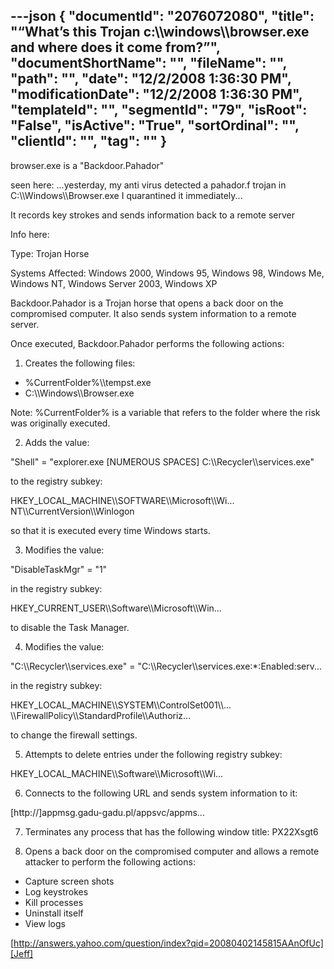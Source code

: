 ---json
{
  "documentId": "2076072080",
  "title": "“What’s this Trojan c:&bsol;&bsol;windows&bsol;&bsol;browser.exe and where does it come from?”",
  "documentShortName": "",
  "fileName": "",
  "path": "",
  "date": "12/2/2008 1:36:30 PM",
  "modificationDate": "12/2/2008 1:36:30 PM",
  "templateId": "",
  "segmentId": "79",
  "isRoot": "False",
  "isActive": "True",
  "sortOrdinal": "",
  "clientId": "",
  "tag": ""
}
---

browser.exe is a &quot;Backdoor.Pahador&quot;

seen here:
...yesterday, my anti virus detected a pahador.f trojan in C:&bsol;&bsol;Windows&bsol;&bsol;Browser.exe I quarantined it immediately...

It records key strokes and sends information back to a remote server

Info here:

Type: Trojan Horse

Systems Affected: Windows 2000, Windows 95, Windows 98, Windows Me, Windows NT, Windows Server 2003, Windows XP

Backdoor.Pahador is a Trojan horse that opens a back door on the compromised computer. It also sends system information to a remote server.


Once executed, Backdoor.Pahador performs the following actions:

1. Creates the following files:

* %CurrentFolder%&bsol;&bsol;tempst.exe
* C:&bsol;&bsol;Windows&bsol;&bsol;Browser.exe

Note: %CurrentFolder% is a variable that refers to the folder where the risk was originally executed.

2. Adds the value:

&quot;Shell&quot; = &quot;explorer.exe [NUMEROUS SPACES] C:&bsol;&bsol;Recycler&bsol;&bsol;services.exe&quot;

to the registry subkey:

HKEY_LOCAL_MACHINE&bsol;&bsol;SOFTWARE&bsol;&bsol;Microsoft&bsol;&bsol;Wi... NT&bsol;&bsol;CurrentVersion&bsol;&bsol;Winlogon

so that it is executed every time Windows starts.

3. Modifies the value:

&quot;DisableTaskMgr&quot; = &quot;1&quot;

in the registry subkey:

HKEY_CURRENT_USER&bsol;&bsol;Software&bsol;&bsol;Microsoft&bsol;&bsol;Win...

to disable the Task Manager.

4. Modifies the value:

&quot;C:&bsol;&bsol;Recycler&bsol;&bsol;services.exe&quot; = &quot;C:&bsol;&bsol;Recycler&bsol;&bsol;services.exe:*:Enabled:serv...

in the registry subkey:

HKEY_LOCAL_MACHINE&bsol;&bsol;SYSTEM&bsol;&bsol;ControlSet001&bsol;&bsol;...
&bsol;&bsol;FirewallPolicy&bsol;&bsol;StandardProfile&bsol;&bsol;Authoriz...

to change the firewall settings.

5. Attempts to delete entries under the following registry subkey:

HKEY_LOCAL_MACHINE&bsol;&bsol;Software&bsol;&bsol;Microsoft&bsol;&bsol;Wi...

6. Connects to the following URL and sends system information to it:

[http://]appmsg.gadu-gadu.pl/appsvc/appms...

7. Terminates any process that has the following window title:
PX22Xsgt6

8. Opens a back door on the compromised computer and allows a remote attacker to perform the following actions:

* Capture screen shots
* Log keystrokes
* Kill processes
* Uninstall itself
* View logs

[http://answers.yahoo.com/question/index?qid=20080402145815AAnOfUc][Jeff]
